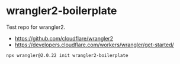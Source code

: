 # wrangler2-boilerplate

Test repo for wrangler2.

- https://github.com/cloudflare/wrangler2
- https://developers.cloudflare.com/workers/wrangler/get-started/

```shell
npx wrangler@2.0.22 init wrangler2-boilerplate
```
